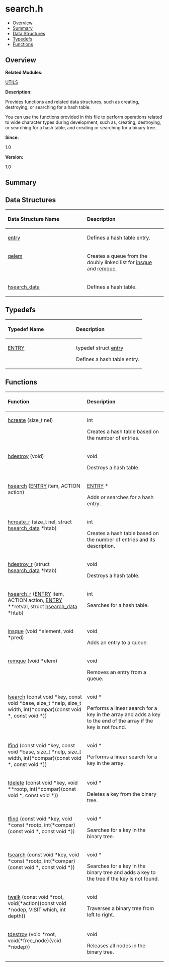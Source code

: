 # search.h<a name="ZH-CN_TOPIC_0000001055108027"></a>

-   [Overview](#section536723199165629)
-   [Summary](#section199634982165629)
-   [Data Structures](#nested-classes)
-   [Typedefs](#typedef-members)
-   [Functions](#func-members)

## **Overview**<a name="section536723199165629"></a>

**Related Modules:**

[UTILS](UTILS.md)

**Description:**

Provides functions and related data structures, such as creating, destroying, or searching for a hash table. 

You can use the functions provided in this file to perform operations related to wide character types during development, such as, creating, destroying, or searching for a hash table, and creating or searching for a binary tree. 

**Since:**

1.0

**Version:**

1.0

## **Summary**<a name="section199634982165629"></a>

## Data Structures<a name="nested-classes"></a>

<a name="table221474344165629"></a>
<table><thead align="left"><tr id="row517372211165629"><th class="cellrowborder" valign="top" width="50%" id="mcps1.1.3.1.1"><p id="p480357928165629"><a name="p480357928165629"></a><a name="p480357928165629"></a>Data Structure Name</p>
</th>
<th class="cellrowborder" valign="top" width="50%" id="mcps1.1.3.1.2"><p id="p1147492964165629"><a name="p1147492964165629"></a><a name="p1147492964165629"></a>Description</p>
</th>
</tr>
</thead>
<tbody><tr id="row1866355354165629"><td class="cellrowborder" valign="top" width="50%" headers="mcps1.1.3.1.1 "><p id="p2010499693165629"><a name="p2010499693165629"></a><a name="p2010499693165629"></a><a href="entry.md">entry</a></p>
</td>
<td class="cellrowborder" valign="top" width="50%" headers="mcps1.1.3.1.2 "><p id="p954612893165629"><a name="p954612893165629"></a><a name="p954612893165629"></a>Defines a hash table entry. </p>
</td>
</tr>
<tr id="row477899874165629"><td class="cellrowborder" valign="top" width="50%" headers="mcps1.1.3.1.1 "><p id="p1019496916165629"><a name="p1019496916165629"></a><a name="p1019496916165629"></a><a href="qelem.md">qelem</a></p>
</td>
<td class="cellrowborder" valign="top" width="50%" headers="mcps1.1.3.1.2 "><p id="p1647604100165629"><a name="p1647604100165629"></a><a name="p1647604100165629"></a>Creates a queue from the doubly linked list for <a href="UTILS.md#ga7dc680d5d6d07984f96737c220058d64">insque</a> and <a href="UTILS.md#ga1d2e353620a8dc3bb2702831607a3fc1">remque</a>. </p>
</td>
</tr>
<tr id="row1832951767165629"><td class="cellrowborder" valign="top" width="50%" headers="mcps1.1.3.1.1 "><p id="p1970490928165629"><a name="p1970490928165629"></a><a name="p1970490928165629"></a><a href="hsearch_data.md">hsearch_data</a></p>
</td>
<td class="cellrowborder" valign="top" width="50%" headers="mcps1.1.3.1.2 "><p id="p695030956165629"><a name="p695030956165629"></a><a name="p695030956165629"></a>Defines a hash table. </p>
</td>
</tr>
</tbody>
</table>

## Typedefs<a name="typedef-members"></a>

<a name="table53297876165629"></a>
<table><thead align="left"><tr id="row1791038646165629"><th class="cellrowborder" valign="top" width="50%" id="mcps1.1.3.1.1"><p id="p1957812128165629"><a name="p1957812128165629"></a><a name="p1957812128165629"></a>Typedef Name</p>
</th>
<th class="cellrowborder" valign="top" width="50%" id="mcps1.1.3.1.2"><p id="p1796810867165629"><a name="p1796810867165629"></a><a name="p1796810867165629"></a>Description</p>
</th>
</tr>
</thead>
<tbody><tr id="row1161816266165629"><td class="cellrowborder" valign="top" width="50%" headers="mcps1.1.3.1.1 "><p id="p154520823165629"><a name="p154520823165629"></a><a name="p154520823165629"></a><a href="UTILS.md#gaf609835b21489409e39a22ed20313ab8">ENTRY</a></p>
</td>
<td class="cellrowborder" valign="top" width="50%" headers="mcps1.1.3.1.2 "><p id="p1471299034165629"><a name="p1471299034165629"></a><a name="p1471299034165629"></a> typedef struct <a href="entry.md">entry</a> </p>
<p id="p91500386165629"><a name="p91500386165629"></a><a name="p91500386165629"></a>Defines a hash table entry. </p>
</td>
</tr>
</tbody>
</table>

## Functions<a name="func-members"></a>

<a name="table683103530165629"></a>
<table><thead align="left"><tr id="row518484557165629"><th class="cellrowborder" valign="top" width="50%" id="mcps1.1.3.1.1"><p id="p998959607165629"><a name="p998959607165629"></a><a name="p998959607165629"></a>Function</p>
</th>
<th class="cellrowborder" valign="top" width="50%" id="mcps1.1.3.1.2"><p id="p667738585165629"><a name="p667738585165629"></a><a name="p667738585165629"></a>Description</p>
</th>
</tr>
</thead>
<tbody><tr id="row1830834239165629"><td class="cellrowborder" valign="top" width="50%" headers="mcps1.1.3.1.1 "><p id="p1303059224165629"><a name="p1303059224165629"></a><a name="p1303059224165629"></a><a href="UTILS.md#gafb18cb23be808765135c3aa903df62fd">hcreate</a> (size_t nel)</p>
</td>
<td class="cellrowborder" valign="top" width="50%" headers="mcps1.1.3.1.2 "><p id="p1497158222165629"><a name="p1497158222165629"></a><a name="p1497158222165629"></a>int </p>
<p id="p713256020165629"><a name="p713256020165629"></a><a name="p713256020165629"></a>Creates a hash table based on the number of entries. </p>
</td>
</tr>
<tr id="row876196684165629"><td class="cellrowborder" valign="top" width="50%" headers="mcps1.1.3.1.1 "><p id="p1725579522165629"><a name="p1725579522165629"></a><a name="p1725579522165629"></a><a href="UTILS.md#ga883c8dedada64c9525c78bfa56ad69bf">hdestroy</a> (void)</p>
</td>
<td class="cellrowborder" valign="top" width="50%" headers="mcps1.1.3.1.2 "><p id="p433441659165629"><a name="p433441659165629"></a><a name="p433441659165629"></a>void </p>
<p id="p1902850801165629"><a name="p1902850801165629"></a><a name="p1902850801165629"></a>Destroys a hash table. </p>
</td>
</tr>
<tr id="row2089274194165629"><td class="cellrowborder" valign="top" width="50%" headers="mcps1.1.3.1.1 "><p id="p636707536165629"><a name="p636707536165629"></a><a name="p636707536165629"></a><a href="UTILS.md#ga8082cd062e20579f6a981bb73963b3f4">hsearch</a> (<a href="UTILS.md#gaf609835b21489409e39a22ed20313ab8">ENTRY</a> item, ACTION action)</p>
</td>
<td class="cellrowborder" valign="top" width="50%" headers="mcps1.1.3.1.2 "><p id="p210998721165629"><a name="p210998721165629"></a><a name="p210998721165629"></a><a href="UTILS.md#gaf609835b21489409e39a22ed20313ab8">ENTRY</a> * </p>
<p id="p351738289165629"><a name="p351738289165629"></a><a name="p351738289165629"></a>Adds or searches for a hash entry. </p>
</td>
</tr>
<tr id="row605150181165629"><td class="cellrowborder" valign="top" width="50%" headers="mcps1.1.3.1.1 "><p id="p1497854466165629"><a name="p1497854466165629"></a><a name="p1497854466165629"></a><a href="UTILS.md#ga038ec523340da68e90a5f22e1e4e5520">hcreate_r</a> (size_t nel, struct <a href="hsearch_data.md">hsearch_data</a> *htab)</p>
</td>
<td class="cellrowborder" valign="top" width="50%" headers="mcps1.1.3.1.2 "><p id="p1076505564165629"><a name="p1076505564165629"></a><a name="p1076505564165629"></a>int </p>
<p id="p47275995165629"><a name="p47275995165629"></a><a name="p47275995165629"></a>Creates a hash table based on the number of entries and its description. </p>
</td>
</tr>
<tr id="row1201154706165629"><td class="cellrowborder" valign="top" width="50%" headers="mcps1.1.3.1.1 "><p id="p1306960145165629"><a name="p1306960145165629"></a><a name="p1306960145165629"></a><a href="UTILS.md#gafb5169db08a09e98495c26bdd7e6d8dc">hdestroy_r</a> (struct <a href="hsearch_data.md">hsearch_data</a> *htab)</p>
</td>
<td class="cellrowborder" valign="top" width="50%" headers="mcps1.1.3.1.2 "><p id="p1593888478165629"><a name="p1593888478165629"></a><a name="p1593888478165629"></a>void </p>
<p id="p1526136842165629"><a name="p1526136842165629"></a><a name="p1526136842165629"></a>Destroys a hash table. </p>
</td>
</tr>
<tr id="row1568764401165629"><td class="cellrowborder" valign="top" width="50%" headers="mcps1.1.3.1.1 "><p id="p268549374165629"><a name="p268549374165629"></a><a name="p268549374165629"></a><a href="UTILS.md#ga22072d94699358ab02286f4c7b6aac55">hsearch_r</a> (<a href="UTILS.md#gaf609835b21489409e39a22ed20313ab8">ENTRY</a> item, ACTION action, <a href="UTILS.md#gaf609835b21489409e39a22ed20313ab8">ENTRY</a> **retval, struct <a href="hsearch_data.md">hsearch_data</a> *htab)</p>
</td>
<td class="cellrowborder" valign="top" width="50%" headers="mcps1.1.3.1.2 "><p id="p314734639165629"><a name="p314734639165629"></a><a name="p314734639165629"></a>int </p>
<p id="p211709576165629"><a name="p211709576165629"></a><a name="p211709576165629"></a>Searches for a hash table. </p>
</td>
</tr>
<tr id="row332272497165629"><td class="cellrowborder" valign="top" width="50%" headers="mcps1.1.3.1.1 "><p id="p428890649165629"><a name="p428890649165629"></a><a name="p428890649165629"></a><a href="UTILS.md#ga7dc680d5d6d07984f96737c220058d64">insque</a> (void *element, void *pred)</p>
</td>
<td class="cellrowborder" valign="top" width="50%" headers="mcps1.1.3.1.2 "><p id="p1138171382165629"><a name="p1138171382165629"></a><a name="p1138171382165629"></a>void </p>
<p id="p1783262683165629"><a name="p1783262683165629"></a><a name="p1783262683165629"></a>Adds an entry to a queue. </p>
</td>
</tr>
<tr id="row855344651165629"><td class="cellrowborder" valign="top" width="50%" headers="mcps1.1.3.1.1 "><p id="p30501457165629"><a name="p30501457165629"></a><a name="p30501457165629"></a><a href="UTILS.md#ga1d2e353620a8dc3bb2702831607a3fc1">remque</a> (void *elem)</p>
</td>
<td class="cellrowborder" valign="top" width="50%" headers="mcps1.1.3.1.2 "><p id="p576082890165629"><a name="p576082890165629"></a><a name="p576082890165629"></a>void </p>
<p id="p1786870688165629"><a name="p1786870688165629"></a><a name="p1786870688165629"></a>Removes an entry from a queue. </p>
</td>
</tr>
<tr id="row604789893165629"><td class="cellrowborder" valign="top" width="50%" headers="mcps1.1.3.1.1 "><p id="p1965357535165629"><a name="p1965357535165629"></a><a name="p1965357535165629"></a><a href="UTILS.md#ga2e48c29ae7f3ef8f5707f4cc4f4ef608">lsearch</a> (const void *key, const void *base, size_t *nelp, size_t width, int(*compar)(const void *, const void *))</p>
</td>
<td class="cellrowborder" valign="top" width="50%" headers="mcps1.1.3.1.2 "><p id="p985662002165629"><a name="p985662002165629"></a><a name="p985662002165629"></a>void * </p>
<p id="p1550653452165629"><a name="p1550653452165629"></a><a name="p1550653452165629"></a>Performs a linear search for a key in the array and adds a key to the end of the array if the key is not found. </p>
</td>
</tr>
<tr id="row916462268165629"><td class="cellrowborder" valign="top" width="50%" headers="mcps1.1.3.1.1 "><p id="p305254132165629"><a name="p305254132165629"></a><a name="p305254132165629"></a><a href="UTILS.md#ga9f8c694512c6c8a53f7e5a5f5e25cf86">lfind</a> (const void *key, const void *base, size_t *nelp, size_t width, int(*compar)(const void *, const void *))</p>
</td>
<td class="cellrowborder" valign="top" width="50%" headers="mcps1.1.3.1.2 "><p id="p162930022165629"><a name="p162930022165629"></a><a name="p162930022165629"></a>void * </p>
<p id="p1218062070165629"><a name="p1218062070165629"></a><a name="p1218062070165629"></a>Performs a linear search for a key in the array. </p>
</td>
</tr>
<tr id="row1446109075165629"><td class="cellrowborder" valign="top" width="50%" headers="mcps1.1.3.1.1 "><p id="p2132532079165629"><a name="p2132532079165629"></a><a name="p2132532079165629"></a><a href="UTILS.md#ga58961b9d8ec6333735b53fd0999eff17">tdelete</a> (const void *key, void **rootp, int(*compar)(const void *, const void *))</p>
</td>
<td class="cellrowborder" valign="top" width="50%" headers="mcps1.1.3.1.2 "><p id="p232811138165629"><a name="p232811138165629"></a><a name="p232811138165629"></a>void * </p>
<p id="p325103886165629"><a name="p325103886165629"></a><a name="p325103886165629"></a>Deletes a key from the binary tree. </p>
</td>
</tr>
<tr id="row228615664165629"><td class="cellrowborder" valign="top" width="50%" headers="mcps1.1.3.1.1 "><p id="p688017213165629"><a name="p688017213165629"></a><a name="p688017213165629"></a><a href="UTILS.md#ga576dc73ee732b840e09c88972b7d487e">tfind</a> (const void *key, void *const *rootp, int(*compar)(const void *, const void *))</p>
</td>
<td class="cellrowborder" valign="top" width="50%" headers="mcps1.1.3.1.2 "><p id="p1115272291165629"><a name="p1115272291165629"></a><a name="p1115272291165629"></a>void * </p>
<p id="p1565739043165629"><a name="p1565739043165629"></a><a name="p1565739043165629"></a>Searches for a key in the binary tree. </p>
</td>
</tr>
<tr id="row565611548165629"><td class="cellrowborder" valign="top" width="50%" headers="mcps1.1.3.1.1 "><p id="p1273969883165629"><a name="p1273969883165629"></a><a name="p1273969883165629"></a><a href="UTILS.md#ga197c455a4e5f17cb8565be72d18344cc">tsearch</a> (const void *key, void *const *rootp, int(*compar)(const void *, const void *))</p>
</td>
<td class="cellrowborder" valign="top" width="50%" headers="mcps1.1.3.1.2 "><p id="p1434123073165629"><a name="p1434123073165629"></a><a name="p1434123073165629"></a>void * </p>
<p id="p1821486071165629"><a name="p1821486071165629"></a><a name="p1821486071165629"></a>Searches for a key in the binary tree and adds a key to the tree if the key is not found. </p>
</td>
</tr>
<tr id="row1710129506165629"><td class="cellrowborder" valign="top" width="50%" headers="mcps1.1.3.1.1 "><p id="p399493176165629"><a name="p399493176165629"></a><a name="p399493176165629"></a><a href="UTILS.md#ga4d8ee780402dd74ec06e7b5089565168">twalk</a> (const void *root, void(*action)(const void *nodep, VISIT which, int depth))</p>
</td>
<td class="cellrowborder" valign="top" width="50%" headers="mcps1.1.3.1.2 "><p id="p299845195165629"><a name="p299845195165629"></a><a name="p299845195165629"></a>void </p>
<p id="p302906171165629"><a name="p302906171165629"></a><a name="p302906171165629"></a>Traverses a binary tree from left to right. </p>
</td>
</tr>
<tr id="row338524751165629"><td class="cellrowborder" valign="top" width="50%" headers="mcps1.1.3.1.1 "><p id="p134839132165629"><a name="p134839132165629"></a><a name="p134839132165629"></a><a href="UTILS.md#gab12d1869fd9d20ce6706fcef217ba222">tdestroy</a> (void *root, void(*free_node)(void *nodep))</p>
</td>
<td class="cellrowborder" valign="top" width="50%" headers="mcps1.1.3.1.2 "><p id="p2039449474165629"><a name="p2039449474165629"></a><a name="p2039449474165629"></a>void </p>
<p id="p1030897027165629"><a name="p1030897027165629"></a><a name="p1030897027165629"></a>Releases all nodes in the binary tree. </p>
</td>
</tr>
</tbody>
</table>

